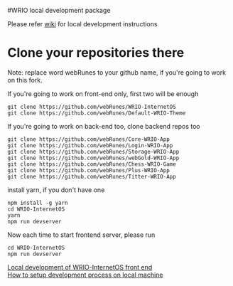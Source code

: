 #WRIO local development package

Please refer [wiki](https://github.com/webRunes/WRIO-InternetOS/wiki/Local-Development-with-the-Help-of-Docker) for local development instructions

# Clone your repositories there

Note: replace word webRunes to your github name, if you're going to
work on this fork.

If you're going to work on front-end only, first two will be enough
```
git clone https://github.com/webRunes/WRIO-InternetOS
git clone https://github.com/webRunes/Default-WRIO-Theme
```

If you're going to work on back-end too, clone backend repos too

```
git clone https://github.com/webRunes/Core-WRIO-App
git clone https://github.com/webRunes/Login-WRIO-App
git clone https://github.com/webRunes/Storage-WRIO-App
git clone https://github.com/webRunes/webGold-WRIO-App
git clone https://github.com/webRunes/Chess-WRIO-Game
git clone https://github.com/webRunes/Plus-WRIO-App
git clone https://github.com/webRunes/Titter-WRIO-App
```

install yarn, if you don't have one

```
npm install -g yarn
cd WRIO-InternetOS
yarn
npm run devserver
```
Now each time to start frontend server, please run
```
cd WRIO-InternetOS
npm run devserver
```

[Local development of WRIO-InternetOS front end](https://github.com/webRunes/WRIO-InternetOS/wiki/Deploy-on-localhost)  
[How to setup development process on local machine](https://github.com/webRunes/WRIO-local-dev)  
